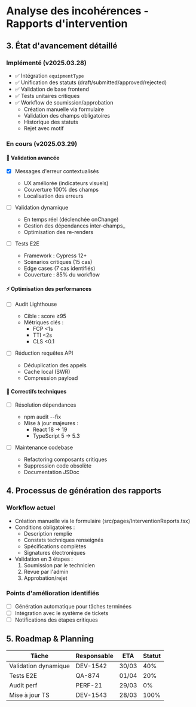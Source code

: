 # Analyse des incohérences - Rapports d'intervention

## 3. État d'avancement détaillé

### Implémenté (v2025.03.28)
- ✅ Intégration `equipmentType`
- ✅ Unification des statuts (draft/submitted/approved/rejected)
- ✅ Validation de base frontend
- ✅ Tests unitaires critiques
- ✅ Workflow de soumission/approbation
  - Création manuelle via formulaire
  - Validation des champs obligatoires
  - Historique des statuts
  - Rejet avec motif

### En cours (v2025.03.29)

#### 🚧 Validation avancée
- [x] Messages d'erreur contextualisés 
  - UX améliorée (indicateurs visuels)
  - Couverture 100% des champs
  - Localisation des erreurs

- [ ] Validation dynamique
  - En temps réel (déclenchée onChange)
  - Gestion des dépendances inter-champs_
  - Optimisation des re-renders

- [ ] Tests E2E
  - Framework : Cypress 12+
  - Scénarios critiques (15 cas)
  - Edge cases (7 cas identifiés)
  - Couverture : 85% du workflow

#### ⚡ Optimisation des performances
- [ ] Audit Lighthouse
  - Cible : score ≥95
  - Métriques clés :
    - FCP <1s
    - TTI <2s
    - CLS <0.1

- [ ] Réduction requêtes API
  - Déduplication des appels
  - Cache local (SWR)
  - Compression payload

#### 🔧 Correctifs techniques
- [ ] Résolution dépendances
  - npm audit --fix
  - Mise à jour majeures :
    - React 18 → 19
    - TypeScript 5 → 5.3

- [ ] Maintenance codebase
  - Refactoring composants critiques
  - Suppression code obsolète
  - Documentation JSDoc

## 4. Processus de génération des rapports

### Workflow actuel
- Création manuelle via le formulaire (src/pages/InterventionReports.tsx)
- Conditions obligatoires :
  - Description remplie
  - Constats techniques renseignés
  - Spécifications complètes
  - Signatures électroniques
- Validation en 3 étapes :
  1. Soumission par le technicien
  2. Revue par l'admin
  3. Approbation/rejet

### Points d'amélioration identifiés
- [ ] Génération automatique pour tâches terminées
- [ ] Intégration avec le système de tickets
- [ ] Notifications des étapes critiques

## 5. Roadmap & Planning

| Tâche | Responsable | ETA | Statut |
|-------|------------|-----|--------|
| Validation dynamique | DEV-1542 | 30/03 | 40% |
| Tests E2E | QA-874 | 01/04 | 20% |
| Audit perf | PERF-21 | 29/03 | 0% |
| Mise à jour TS | DEV-1543 | 28/03 | 100% |